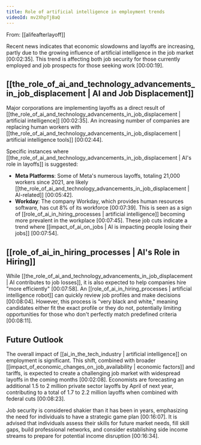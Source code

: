 ```yaml
---
title: Role of artificial intelligence in employment trends
videoId: mv2XhpTjBaQ
---
```


From: [[alifeafterlayoff]] <br/> 

Recent news indicates that economic slowdowns and layoffs are increasing, partly due to the growing influence of artificial intelligence in the job market <a class="yt-timestamp" data-t="00:02:35">[00:02:35]</a>. This trend is affecting both job security for those currently employed and job prospects for those seeking work <a class="yt-timestamp" data-t="00:00:19">[00:00:19]</a>.

## [[the_role_of_ai_and_technology_advancements_in_job_displacement | AI and Job Displacement]]

Major corporations are implementing layoffs as a direct result of [[the_role_of_ai_and_technology_advancements_in_job_displacement | artificial intelligence]] <a class="yt-timestamp" data-t="00:02:35">[00:02:35]</a>. An increasing number of companies are replacing human workers with [[the_role_of_ai_and_technology_advancements_in_job_displacement | artificial intelligence tools]] <a class="yt-timestamp" data-t="00:02:44">[00:02:44]</a>.

Specific instances where [[the_role_of_ai_and_technology_advancements_in_job_displacement | AI's role in layoffs]] is suggested:
*   **Meta Platforms**: Some of Meta's numerous layoffs, totaling 21,000 workers since 2021, are likely [[the_role_of_ai_and_technology_advancements_in_job_displacement | AI-related]] <a class="yt-timestamp" data-t="00:05:42">[00:05:42]</a>.
*   **Workday**: The company Workday, which provides human resources software, has cut 8% of its workforce <a class="yt-timestamp" data-t="00:07:39">[00:07:39]</a>. This is seen as a sign of [[role_of_ai_in_hiring_processes | artificial intelligence]] becoming more prevalent in the workplace <a class="yt-timestamp" data-t="00:07:45">[00:07:45]</a>. These job cuts indicate a trend where [[impact_of_ai_on_jobs | AI is impacting people losing their jobs]] <a class="yt-timestamp" data-t="00:07:54">[00:07:54]</a>.

## [[role_of_ai_in_hiring_processes | AI's Role in Hiring]]

While [[the_role_of_ai_and_technology_advancements_in_job_displacement | AI contributes to job losses]], it is also expected to help companies hire "more efficiently" <a class="yt-timestamp" data-t="00:07:58">[00:07:58]</a>. An [[role_of_ai_in_hiring_processes | artificial intelligence robot]] can quickly review job profiles and make decisions <a class="yt-timestamp" data-t="00:08:04">[00:08:04]</a>. However, this process is "very black and white," meaning candidates either fit the exact profile or they do not, potentially limiting opportunities for those who don't perfectly match predefined criteria <a class="yt-timestamp" data-t="00:08:11">[00:08:11]</a>.

## Future Outlook

The overall impact of [[ai_in_the_tech_industry | artificial intelligence]] on employment is significant. This shift, combined with broader [[impact_of_economic_changes_on_job_availability | economic factors]] and tariffs, is expected to create a challenging job market with widespread layoffs in the coming months <a class="yt-timestamp" data-t="00:02:08">[00:02:08]</a>. Economists are forecasting an additional 1.5 to 2 million private sector layoffs by April of next year, contributing to a total of 1.7 to 2.2 million layoffs when combined with federal cuts <a class="yt-timestamp" data-t="00:08:23">[00:08:23]</a>.

Job security is considered shakier than it has been in years, emphasizing the need for individuals to have a strategic game plan <a class="yt-timestamp" data-t="00:16:07">[00:16:07]</a>. It is advised that individuals assess their skills for future market needs, fill skill gaps, build professional networks, and consider establishing side income streams to prepare for potential income disruption <a class="yt-timestamp" data-t="00:16:34">[00:16:34]</a>.